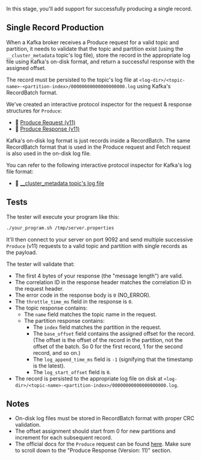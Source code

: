 In this stage, you'll add support for successfully producing a single record.

## Single Record Production

When a Kafka broker receives a Produce request for a valid topic and partition, it needs to validate that the topic and partition exist (using the `__cluster_metadata` topic's log file), store the record in the appropriate log file using Kafka's on-disk format, and return a successful response with the assigned offset.

The record must be persisted to the topic's log file at `<log-dir>/<topic-name>-<partition-index>/00000000000000000000.log` using Kafka's RecordBatch format.

We've created an interactive protocol inspector for the request & response structures for `Produce`:

- 🔎 [Produce Request (v11)](https://binspec.org/kafka-produce-request-v11)
- 🔎 [Produce Response (v11)](https://binspec.org/kafka-produce-response-v11)

Kafka's on-disk log format is just records inside a RecordBatch. The same RecordBatch format that is used in the Produce request and Fetch request is also used in the on-disk log file.

You can refer to the following interactive protocol inspector for Kafka's log file format:
- 🔎 [__cluster_metadata topic's log file](https://binspec.org/kafka-cluster-metadata)


## Tests

The tester will execute your program like this:

```bash
./your_program.sh /tmp/server.properties
```

It'll then connect to your server on port 9092 and send multiple successive `Produce` (v11) requests to a valid topic and partition with single records as the payload.

The tester will validate that:

- The first 4 bytes of your response (the "message length") are valid.
- The correlation ID in the response header matches the correlation ID in the request header.
- The error code in the response body is `0` (NO_ERROR).
- The `throttle_time_ms` field in the response is `0`.
- The topic response contains:
  - The `name` field matches the topic name in the request.
  - The partition response contains:
    - The `index` field matches the partition in the request.
    - The `base_offset` field contains the assigned offset for the record. (The offset is the offset of the record in the partition, not the offset of the batch. So 0 for the first record, 1 for the second record, and so on.)
    - The `log_append_time_ms` field is `-1` (signifying that the timestamp is the latest).
    - The `log_start_offset` field is `0`.
- The record is persisted to the appropriate log file on disk at `<log-dir>/<topic-name>-<partition-index>/00000000000000000000.log`.

## Notes

- On-disk log files must be stored in RecordBatch format with proper CRC validation.
- The offset assignment should start from 0 for new partitions and increment for each subsequent record.
- The official docs for the `Produce` request can be found [here](https://kafka.apache.org/protocol.html#The_Messages_Produce). Make sure to scroll down to the "Produce Response (Version: 11)" section.
